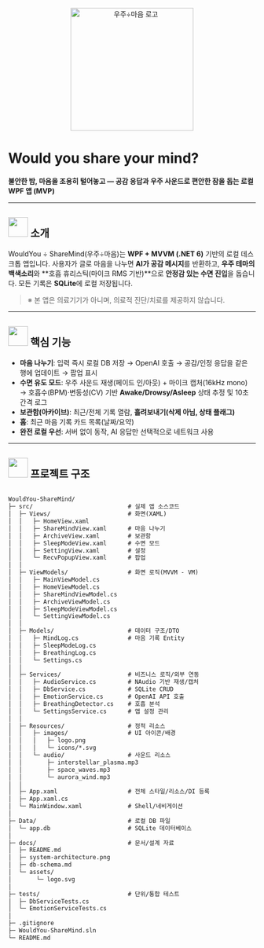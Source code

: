 <p align="center">
  <!-- 로고 자리: 레포에 추가 후 경로만 바꾸세요 -->
  <img src="Resources/images/logo.png" alt="우주÷마음 로고" width="250">
</p>

# Would you share your mind?
**불안한 밤, 마음을 조용히 털어놓고 — 공감 응답과 우주 사운드로 편안한 잠을 돕는 로컬 WPF 앱 (MVP)**

---

## <img src="Resources/images/Home_SM.png" width="40" height="40" alt=""> 소개
WouldYou ÷ ShareMind(우주÷마음)는 **WPF + MVVM (.NET 6)** 기반의 로컬 데스크톱 앱입니다. 사용자가 글로 마음을 나누면 **AI가 공감 메시지**를 반환하고, **우주 테마의 백색소리**와 **호흡 휴리스틱(마이크 RMS 기반)**으로 **안정감 있는 수면 진입**을 돕습니다. 모든 기록은 **SQLite**에 로컬 저장됩니다.

> ※ 본 앱은 의료기기가 아니며, 의료적 진단/치료를 제공하지 않습니다.

---

## <img src="Resources/images/Home_sleep.png" width="40" height="40" alt=""> 핵심 기능
- **마음 나누기**: 입력 즉시 로컬 DB 저장 → OpenAI 호출 → 공감/인정 응답을 같은 행에 업데이트 → 팝업 표시  
- **수면 유도 모드**: 우주 사운드 재생(페이드 인/아웃) + 마이크 캡처(16kHz mono) → 호흡수(BPM)·변동성(CV) 기반 **Awake/Drowsy/Asleep** 상태 추정 및 10초 간격 로그  
- **보관함(아카이브)**: 최근/전체 기록 열람, **흘려보내기(삭제 아님, 상태 플래그)**  
- **홈**: 최근 마음 기록 카드 목록(날짜/요약)  
- **완전 로컬 우선**: 서버 없이 동작, AI 응답만 선택적으로 네트워크 사용


---

## <img src="Resources/images/Home_Release.png" width="40" height="40" alt=""> 프로젝트 구조



```markdown

WouldYou-ShareMind/
├─ src/                           # 실제 앱 소스코드
│  ├─ Views/                      # 화면(XAML)
│  │   ├─ HomeView.xaml
│  │   ├─ ShareMindView.xaml      # 마음 나누기
│  │   ├─ ArchiveView.xaml        # 보관함
│  │   ├─ SleepModeView.xaml      # 수면 모드
│  │   ├─ SettingView.xaml        # 설정
│  │   └─ RecvPopupView.xaml      # 팝업
│  │
│  ├─ ViewModels/                 # 화면 로직(MVVM - VM)
│  │   ├─ MainViewModel.cs
│  │   ├─ HomeViewModel.cs
│  │   ├─ ShareMindViewModel.cs
│  │   ├─ ArchiveViewModel.cs
│  │   ├─ SleepModeViewModel.cs
│  │   └─ SettingViewModel.cs
│  │
│  ├─ Models/                     # 데이터 구조/DTO
│  │   ├─ MindLog.cs              # 마음 기록 Entity
│  │   ├─ SleepModeLog.cs
│  │   ├─ BreathingLog.cs
│  │   └─ Settings.cs
│  │
│  ├─ Services/                   # 비즈니스 로직/외부 연동
│  │   ├─ AudioService.cs         # NAudio 기반 재생/캡처
│  │   ├─ DbService.cs            # SQLite CRUD
│  │   ├─ EmotionService.cs       # OpenAI API 호출
│  │   ├─ BreathingDetector.cs    # 호흡 분석
│  │   └─ SettingsService.cs      # 앱 설정 관리
│  │
│  ├─ Resources/                  # 정적 리소스
│  │   ├─ images/                 # UI 아이콘/배경
│  │   │   ├─ logo.png
│  │   │   └─ icons/*.svg
│  │   └─ audio/                  # 사운드 리소스
│  │       ├─ interstellar_plasma.mp3
│  │       ├─ space_waves.mp3
│  │       └─ aurora_wind.mp3
│  │
│  ├─ App.xaml                    # 전체 스타일/리소스/DI 등록
│  ├─ App.xaml.cs
│  └─ MainWindow.xaml             # Shell/네비게이션
│
├─ Data/                          # 로컬 DB 파일
│  └─ app.db                      # SQLite 데이터베이스
│
├─ docs/                          # 문서/설계 자료
│  ├─ README.md
│  ├─ system-architecture.png
│  ├─ db-schema.md
│  └─ assets/
│       └─ logo.svg
│
├─ tests/                         # 단위/통합 테스트
│  ├─ DbServiceTests.cs
│  └─ EmotionServiceTests.cs
│
├─ .gitignore
├─ WouldYou-ShareMind.sln
└─ README.md

```
